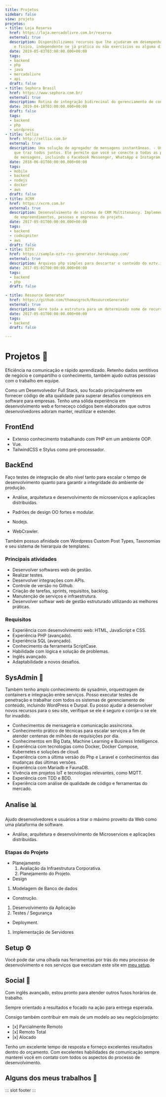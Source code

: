 ```yaml
---
title: Projetos
sidebar: false
view: projeto
projetos:
- title: Loja Reserva 
  href: https://loja.mercadolivre.com.br/reserva
  external: true
  description: Disponibilizamos recursos que lhe ajudaram em desempenho alimentar
    e físico, independente se já pratica ou não exercícios ou alguma dieta.
  date: 2019-05-03T03:00:00.000+00:00
  tags:
  - backend
  - php
  - java
  - mercadolivre
  - api
  draft: false
- title: Sephora Brasil
  href: https://www.sephora.com.br/
  external: true
  description: Rotina de integração bidirecinal do gerenciamento de conteúdo com produtos do e-commerce externo em ASP.net.
  date: 2019-04-18T03:00:00.000+00:00
  draft: false
  tags:
  - backend
  - php
  - wordpress
- title: Sellia
  href: http://sellia.com.br
  external: true
  description: Uma solução de agregador de mensagens instantâneas. - Um aplicativo
    que traz todos juntos. Ele permite que você se conecte a todas as plataformas
    de mensagens, incluindo o Facebook Messenger, WhatsApp e Instagram.
  date: 2018-06-01T00:00:00.000+00:00
  tags:
  - mobile
  - backend
  - nodejs
  - docker
  - aws
  draft: false
- title: XCRM
  href: https://xcrm.com.br
  external: true
  description: Desenvolvimento de sistema de CRM Multitenancy. Implementação de gerenciador
    de empreendimentos, pessoas e empresas do projeto.
  date: 2017-05-01T00:00:00.000+00:00
  tags:
  - backend
  - codeigniter
  - aws
  draft: false
- title: EZTV
  href: https://sample-eztv-rss-generator.herokuapp.com/
  external: true
  description: Arquivos php simples para descartar o conteúdo do eztv.it mostram as páginas e geram um feed RSS que pode ser lido pelos clientes utorrent e liberado gratuitamente sob o Creative Commons.
  date: 2017-05-01T00:00:00.000+00:00
  tags:
  - backend
  - php
  draft: false 

- title: Resource Generator
  href: https://github.com/thomasgroch/ResourceGenerator
  external: true
  description: Gere toda a estrutura para um determinado nome de recurso.
  date: 2017-05-01T00:00:00.000+00:00
  tags:
  - backend
  draft: false

---
```


# Projetos 📑

Eficiência na comunicação e rápido aprendizado. 
Retenho dados sentitivos de negócio e compartilho o conhecimento, também ajudo outras pessoas com o trabalho em equipe.

Como um Desenvolvedor Full Stack, sou focado principalmente em fornecer código de alta qualidade para superar desafios complexos em software para empresas. Tenho uma sólida experiência em desenvolvimento web e forneceço códigos bem elaborados que outros desenvolvedores adoram manter, reutilizar e estender.

## FrontEnd 

* Extenso conhecimento trabalhando com PHP em um ambiente OOP.
* Vue.
* TailwindCSS e Stylus como pré-processador.

## BackEnd

Faço testes de integração de alto nivel tanto para escalar o tempo de desenvolvimento quanto para garantir a integridade do ambiente de produção.

* Análise, arquitetura e desenvolvimento de microserviços e aplicações distribuídas.

* Padrões de design OO fortes e modular.

- Nodejs.

- WebCrawler.

Também possuo afinidade com Wordpress Custom Post Types, Taxonomias e seu sistema de hierarquia de templates.

### Principais atividades 

* Desenvolver softwares web de gestão.
* Realizar testes.
* Desenvolver integrações com APIs.
* Controle de versão no Github.
* Criação de tarefas, sprints, requisitos, backlog.
* Manutenção de serviços e infraestrutura.
* Desenvolver softwar web de gestão estruturado utilizando as melhores práticas.

### Requisitos

* Experiência com desenvolvimento web: HTML, JavaScript e CSS.
* Experiência PHP (avançado).
* Experiência SQL (avançado).
* Conhecimento da ferramenta ScriptCase.
* Habilidade com lógica e solução de problemas.
* Inglês avançado.
* Adaptabilidade a novos desafios.

## SysAdmin 🔐

Também tenho amplo conhecimento de sysadmin, orquestragem de containers e integração entre serviços. Posso executar testes de penetração e trabalhar com todos os sistemas de gerenciamento de conteúdo, incluindo WordPress e Durpal. Eu posso ajudar a desenvolver novos recursos para o seu site, verifique se ele é seguro e corrija-o se ele for invadido.

* Conhecimentos de mensageria e comunicação assíncrona.
* Conhecimento prático de técnicas para escalar serviços a fim de atender centenas de milhões de requisições por dia.
* Conhecimentos em Big Data, Machine Learning e Business Intelligence.
* Experiência com tecnologias como Docker, Docker Compose, Kubernetes e soluções de cloud.
* Experiência com a última versão do Php e Laravel e conhecimentos das mudanças das últimas versões.
* Experiência com Mariadb e FaunaDB.
* Vivência em projetos IoT e tecnologias relevantes, como MQTT.
* Experiência com TDD e BDD.
* Experiência com análise de qualidade de código e ferramentas do mercado.

## Analise 📊

Ajudo desenvolvedores e usuários a tirar o máximo proveito da Web como uma plataforma de software.

* Análise, arquitetura e desenvolvimento de Microservices e aplicações distribuídas.

### Etapas do Projeto

* Planejamento
  1. Avaliação da Infraestrutura Corporativa.
  2. Planejamento do Projeto.
* Design

1. Modelagem de Banco de dados

* Construção.

1. Desenvolvimento da Aplicação
2. Testes / Segurança

* Deployment.

1. Implementação de Servidores

## Setup ⚙️

Você pode dar uma olhada nas ferramentas por trás do meu processo de desenvolvimento e nos serviços que executam este site em [meu setup](stack).

## Social 👥

 Com inglês avançado, estou pronto para atender outros fusos horários de trabalho.
</br>

Sempre orientado a resultados e focado na ação para entrega esperada.

Consigo também contribuir em mais de um modelo ao seu negócio/projeto:
* \[x\] Parcialmente Remoto
* \[x\] Remoto Total
* \[x\] Alocado 

Tenho um excelente tempo de resposta e forneço excelentes resultados dentro do orçamento. 
Com excelentes habilidades de comunicação sempre manterei você em contato com todos os aspectos do processo de desenvolvimento.

## Alguns dos meus trabalhos 💼
::: slot footer
<BaseProjeto/>
:::
